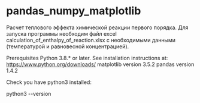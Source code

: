 # pandas_numpy_matplotlib
Расчет теплового эффекта химической реакции первого порядка.
Для запуска программы необходим файл excel calculation_of_enthalpy_of_reaction.xlsx с необходимыми данными (температурой и равновесной концентрацией).

Prerequisites Python 3.8.* or later. See installation instructions at: https://www.python.org/downloads/
matplotlib version 3.5.2
pandas version 1.4.2

Check you have python3 installed:

python3 --version
